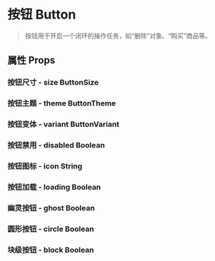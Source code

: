 <!--
 * @Author: Quarter
 * @Date: 2021-12-29 08:45:57
 * @LastEditTime: 2022-02-15 05:37:49
 * @LastEditors: Quarter
 * @Description: 按钮组件文档
 * @FilePath: /t-ui-kit/documents/docs/Button/README.md
-->
<script setup>
import { ComponentDemo } from "documents/components";

exposeComponent("ComponentDemo");
</script>

# 按钮 Button

> 按钮用于开启一个闭环的操作任务，如“删除”对象、“购买”商品等。

## 属性 Props

### 按钮尺寸 - size <t-tag theme="primary" variant="light">ButtonSize</t-tag>

<component-demo url="/documents/docs/Button/SizeDemo.vue"></component-demo>

### 按钮主题 - theme <t-tag theme="primary" variant="light">ButtonTheme</t-tag>

<component-demo url="/documents/docs/Button/ThemeDemo.vue"></component-demo>

### 按钮变体 - variant <t-tag theme="primary" variant="light">ButtonVariant</t-tag>

<component-demo url="/documents/docs/Button/VariantDemo.vue"></component-demo>

### 按钮禁用 - disabled <t-tag theme="primary" variant="light">Boolean</t-tag>

<component-demo url="/documents/docs/Button/DisabledDemo.vue"></component-demo>

### 按钮图标 - icon <t-tag theme="primary" variant="light">String</t-tag>

<component-demo url="/documents/docs/Button/IconDemo.vue"></component-demo>

### 按钮加载 - loading <t-tag theme="primary" variant="light">Boolean</t-tag>

<component-demo url="/documents/docs/Button/LoadingDemo.vue"></component-demo>

### 幽灵按钮 - ghost <t-tag theme="primary" variant="light">Boolean</t-tag>

<component-demo url="/documents/docs/Button/GhostDemo.vue"></component-demo>

### 圆形按钮 - circle <t-tag theme="primary" variant="light">Boolean</t-tag>

<component-demo url="/documents/docs/Button/CircleDemo.vue"></component-demo>

### 块级按钮 - block <t-tag theme="primary" variant="light">Boolean</t-tag>

<component-demo url="/documents/docs/Button/BlockDemo.vue"></component-demo>